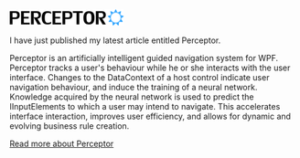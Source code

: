![Perceptor Logo](/assets/images/2009-03-22-Header.png)

I have just published my latest article entitled Perceptor.

Perceptor is an artificially intelligent guided navigation system for WPF. Perceptor tracks a user's behaviour while he or she interacts with the user interface. Changes to the DataContext of a host control indicate user navigation behaviour, and induce the training of a neural network. Knowledge acquired by the neural network is used to predict the IInputElements to which a user may intend to navigate. This accelerates interface interaction, improves user efficiency, and allows for dynamic and evolving business rule creation.

[Read more about Perceptor](http://www.codeproject.com/KB/smart/Perceptor.aspx)